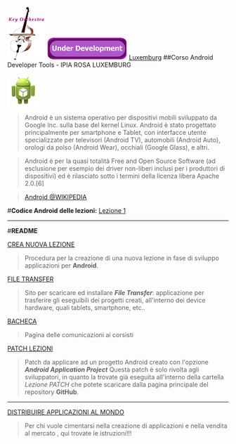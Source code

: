 ![Key Orchestra](https://raw.githubusercontent.com/rdgmus/PhpProjects/GitHubPhpRegistroScuola/images/Cbasso1.png)
![under development](https://raw.githubusercontent.com/rdgmus/Luxemburg/master/images/under%20development.png)
[Luxemburg](http://rdgmus.github.io/Luxemburg/)
##Corso Android Developer Tools - IPIA ROSA LUXEMBURG 

![Key Orchestra](https://raw.githubusercontent.com/rdgmus/Luxemburg/master/Lezione%20PATCH/res/drawable-hdpi/ic_launcher.png)
>Android è un sistema operativo per dispositivi mobili sviluppato da Google Inc. sulla base del kernel Linux. Android è stato progettato principalmente per smartphone e Tablet, con interfacce utente specializzate per televisori (Android TV), automobili (Android Auto), orologi da polso (Android Wear), occhiali (Google Glass), e altri.

>Android è per la quasi totalità Free and Open Source Software (ad esclusione per esempio dei driver non-liberi inclusi per i produttori di dispositivi) ed è rilasciato sotto i termini della licenza libera Apache 2.0.[6]

>[Android @WIKIPEDIA](http://it.wikipedia.org/wiki/Android)

#__Codice Android delle lezioni:__
[Lezione 1](https://github.com/rdgmus/Luxemburg/tree/master/Lezione1)
***

#__README__

[CREA NUOVA LEZIONE](CREA_NUOVA_LEZIONE.md)

>Procedura per la creazione di una nuova lezione in fase di sviluppo applicazioni per **Android**.

[FILE TRANSFER](FILE_TRANSFER.md)
>Sito per scaricare ed installare **_File Transfer_**: applicazione per trasferire gli eseguibili dei progetti creati, all'interno dei device hardware, quali tablets, smartphone, etc..

[BACHECA](BACHECA.md)
>Pagina delle comunicazioni ai corsisti

[PATCH LEZIONI](PATCH_LEZIONI.md)
>Patch da applicare ad un progetto Android creato con l'opzione **_Android Application Project_**
Questa patch è solo rivolta agli sviluppatori, in quanto la trovate già eseguita all'interno della cartella _Lezione PATCH_ che potete scaricare dalla pagina principale del repository **GitHub**.

***

[DISTRIBUIRE APPLICAZIONI AL MONDO](https://support.google.com/googleplay/android-developer/answer/113469?hl=en)
>Per chi vuole cimentarsi nella creazione di applicazioni e nella vendita al mercato , qui trovate le istruzioni!!!
